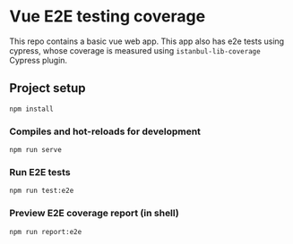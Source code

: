 # Vue E2E testing coverage

This repo contains a basic vue web app. This app also has e2e tests using cypress, whose coverage is measured using `istanbul-lib-coverage` Cypress plugin.

## Project setup
```
npm install
```

### Compiles and hot-reloads for development
```
npm run serve
```

### Run E2E tests
```
npm run test:e2e
```

### Preview E2E coverage report (in shell)
```
npm run report:e2e
```
